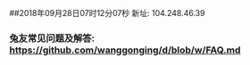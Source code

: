 ##2018年09月28日07时12分07秒 新址: 104.248.46.39
### 兔友常见问题及解答: https://github.com/wanggonging/d/blob/w/FAQ.md
